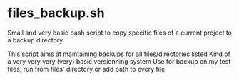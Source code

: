 # files_backup.sh
Small and very basic bash script to copy specific files of a current project to a backup directory

This script aims at maintaining backups for all files/directories listed
Kind of a very very very (very) basic versionning system
Use for backup on my test files; run from files' directory or add path to every file
